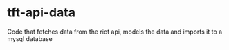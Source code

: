 # tft-api-data
Code that fetches data from the riot api, models the data and imports it to a mysql database
